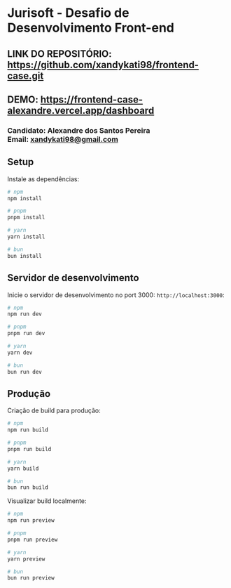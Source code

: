 # Jurisoft - Desafio de Desenvolvimento Front-end

## LINK DO REPOSITÓRIO: https://github.com/xandykati98/frontend-case.git

## DEMO: https://frontend-case-alexandre.vercel.app/dashboard


### Candidato: Alexandre dos Santos Pereira <br> Email: xandykati98@gmail.com

## Setup

Instale as dependências:

```bash
# npm
npm install

# pnpm
pnpm install

# yarn
yarn install

# bun
bun install
```

## Servidor de desenvolvimento

Inicie o servidor de desenvolvimento no port 3000: `http://localhost:3000`:

```bash
# npm
npm run dev

# pnpm
pnpm run dev

# yarn
yarn dev

# bun
bun run dev
```

## Produção

Criação de build para produção:

```bash
# npm
npm run build

# pnpm
pnpm run build

# yarn
yarn build

# bun
bun run build
```

Visualizar build localmente:

```bash
# npm
npm run preview

# pnpm
pnpm run preview

# yarn
yarn preview

# bun
bun run preview
```

